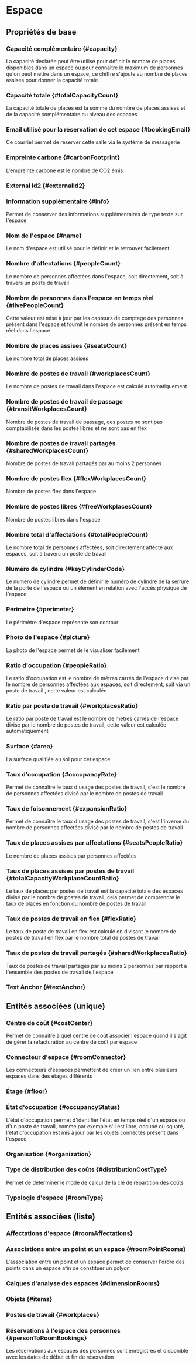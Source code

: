 # Espace
<!--- THIS FILE IS GENERATED PLEASE DO NOT EDIT IT DIRECTLY --->



## Propriétés de base

### Capacité complémentaire {#capacity}
        
La capacité declarée peut être utilisé pour définir le nombre de places disponibles dans un espace ou pour connaître le maximum de personnes qu'on peut mettre dans un espace, ce chiffre s'ajoute au nombre de places assises pour donner la capacité totale
### Capacité totale {#totalCapacityCount}
        
La capacité totale de places est la somme du nombre de places assises et de la capacité complémentaire au niveau des espaces
### Email utilisé pour la réservation de cet espace {#bookingEmail}
        
Ce courriel permet de réserver cette salle via le système de messagerie
### Empreinte carbone {#carbonFootprint}
        
L'empreinte carbone est le nombre de CO2 émis
### External Id2 {#externalId2}
        

### Information supplémentaire {#info}
        
Permet de conserver des informations supplémentaires de type texte sur l'espace
### Nom de l'espace {#name}
        
Le nom d'espace est utilisé pour le définir et le retrouver facilement.
### Nombre d'affectations {#peopleCount}
        
Le nombre de personnes affectées dans l'espace, soit directement, soit à travers un poste de travail
### Nombre de personnes dans l'espace en temps réel {#livePeopleCount}
        
Cette valeur est mise à jour par les capteurs de comptage des personnes présent dans l'espace et fournit le nombre de personnes présent en temps réel dans l'espace
### Nombre de places assises {#seatsCount}
        
Le nombre total de places assises
### Nombre de postes de travail {#workplacesCount}
        
Le nombre de postes de travail dans l'espace est calculé automatiquement
### Nombre de postes de travail de passage {#transitWorkplacesCount}
        
Nombre de postes de travail de passage, ces postes ne sont pas comptabilisés dans les postes libres et ne sont pas en flex
### Nombre de postes de travail partagés {#sharedWorkplacesCount}
        
Nombre de postes de travail partagés par au moins 2 personnes
### Nombre de postes flex {#flexWorkplacesCount}
        
Nombre de postes flex dans l'espace
### Nombre de postes libres {#freeWorkplacesCount}
        
Nombre de postes libres dans l'espace
### Nombre total d'affectations {#totalPeopleCount}
        
Le nombre total de personnes affectées, soit directement affécté aux espaces, soit à travers un poste de travail
### Numéro de cylindre {#keyCylinderCode}
        
Le numéro de cylindre permet de définir le numéro de cylindre de la serrure de la porte de l'espace ou un élement en relation avec l'accès physique de l'espace
### Périmètre {#perimeter}
        
Le périmètre d'espace représente son contour
### Photo de l'espace {#picture}
        
La photo de l'espace permet de le visualiser facilement
### Ratio d'occupation {#peopleRatio}
        
Le ratio d'occupation est le nombre de métres carrés de l'espace divisé par le nombre de personnes affectées aux espaces, soit directement, soit via un poste de travail , cette valeur est calculée
### Ratio par poste de travail {#workplacesRatio}
        
Le ratio par poste de travail est le nombre de métres carrés de l'espace divisé par le nombre de postes de travail, cette valeur est calculée automatiquement
### Surface {#area}
        
La surface qualifiée au sol pour cet espace
### Taux d'occupation {#occupancyRate}
        
Permet de connaître le taux d'usage des postes de travail, c'est le nombre de personnes affectées divisé par le nombre de postes de travail
### Taux de foisonnement {#expansionRatio}
        
Permet de connaître le taux d'usage des postes de travail, c'est l'inverse du nombre de personnes affectées divisé par le nombre de postes de travail
### Taux de places assises par affectations {#seatsPeopleRatio}
        
Le nombre de places assises par personnes affectées
### Taux de places assises par postes de travail {#totalCapacityWorkplaceCountRatio}
        
Le taux de places par postes de travail est la capacité totale des espaces divisé par le nombre de postes de travail, cela permet de comprendre le taux de places en fonction du nombre de postes de travail
### Taux de postes de travail en flex {#flexRatio}
        
Le taux de poste de travail en flex est calculé en divisant le nombre de postes de travail en flex par le nombre total de postes de travail
### Taux de postes de travail partagés {#sharedWorkplacesRatio}
        
Taux de postes de travail partagés par au moins 2 personnes par rapport à l'ensemble des postes de travail de l'espace
### Text Anchor {#textAnchor}
        


## Entités associées (unique)

### Centre de coût {#costCenter}
        
Permet de connaitre à quel centre de coût associer l'espace quand il s'agit de gérer la refacturation au centre de coût par espace
### Connecteur d'espace {#roomConnector}
        
Les connecteurs d'espaces permettent de créer un lien entre plusieurs espaces dans des étages différents
### Étage {#floor}
        

### État d'occupation {#occupancyStatus}
        
L'état d'occupation permet d'identifier l'état en temps réel d'un espace ou d'un poste de travail, comme par exemple s'il est libre, occupé ou squaté, l'état d'occupation est mis à jour par les objets connectés présent dans l'espace
### Organisation {#organization}
        

### Type de distribution des coûts {#distributionCostType}
        
Permet de déterminer le mode de calcul de la clé de répartition des coûts
### Typologie d'espace {#roomType}
        


## Entités associées (liste)

### Affectations d'espace {#roomAffectations}
        

### Associations entre un point et un espace {#roomPointRooms}
        
L'association entre un point et un espace permet de conserver l'ordre des points dans un espace afin de constituer un polyon
### Calques d'analyse des espaces {#dimensionRooms}
        

### Objets {#items}
        

### Postes de travail {#workplaces}
        

### Réservations à l'espace des personnes {#personToRoomBookings}
        
Les réservations aux espaces des personnes sont enregistrés et disponible avec les dates de début et fin de réservation



